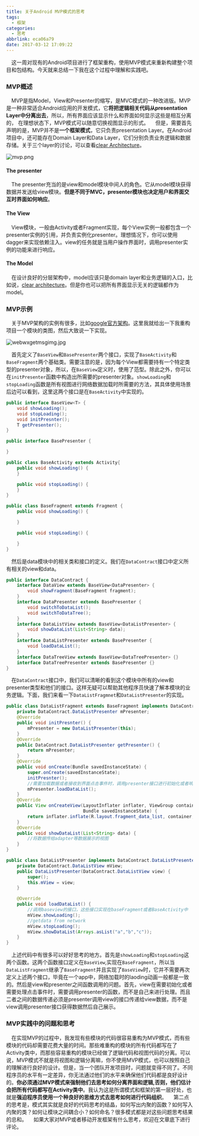 ```yaml
---
title: 关于Android MVP模式的思考
tags:
  - 框架
categories:
  - 思考
abbrlink: eca06a79
date: 2017-03-12 17:09:22
---
```


 这一周对现有的Android项目进行了框架重构，使用MVP模式来重新构建整个项目和包结构。今天就来总结一下我在这个过程中理解和实践吧。

### MVP概述
 MVP是指Model，View和Presenter的缩写，是MVC模式的一种改进版。MVP是一种非常适合Android应用的开发模式，它**将把逻辑相关代码从presentation Layer中分离出去**，所以，所有界面应该显示什么和界面如何显示这些是相互分离的，  在理想状态下，MVP模式可以随意切换视图显示的形式。
 但是，需要首先声明的是，MVP并不是**一个框架模式**，它只负责presentation Layer。在Android项目中，还可能存在Domain Layer和Data Layer，它们分别负责业务逻辑和数据存储。关于三个layer的讨论，可以查看[clear Architecture](https://github.com/android10/Android-CleanArchitecture)。


![mvp.png](http://7xrxif.com1.z0.glb.clouddn.com/2017312-mvp-mvp.png)


#### The presenter
 The presenter充当的是view和model模块中间人的角色。它从model模块获得数据并发送给view模块。**但是不同于MVC，presenter模块也决定用户和界面交互时界面如何响应**。

#### The View
 View模块，一般由Activity或者Fragment实现，每个View实例一般都包含一个presenter实例的引用，并负责实例化presenter。理想情况下，你可以使用dagger来实现依赖注入。view的任务就是当用户操作界面时，调用presenter实例的功能来进行响应。

#### The Model
 在设计良好的分层架构中，model应该只是domain layer和业务逻辑的入口，比如说，[clear architecture](http://blog.8thlight.com/uncle-bob/2012/08/13/the-clean-architecture.html)。但是你也可以把所有界面显示无关的逻辑都作为model。

### MVP示例
 关于MVP架构的实例有很多，比如[google官方架构](https://github.com/googlesamples/android-architecture)。这里我就给出一下我重构项目一个模块的类图，然后大致说一下实现。

![webwxgetmsgimg.jpg](http://7xrxif.com1.z0.glb.clouddn.com/2017312-mvp-webwxgetmsgimg.jpg)

&emsp;首先定义了`BaseView`和`BasePresenter`两个接口，实现了`BaseActivity`和`BaseFragment`两个基础类。需要注意的是，因为每个View都需要持有一个特定类型的presenter对象，所以，在`BaseView`定义时，使用了范型。除此之外，你可以在`initPresenter`函数中构造出所需要的presenter对象。`showLoading`和`stopLoading`函数是所有视图进行网络数据加载时所需要的方法，其具体使用场景后边可以看到，这里这两个接口是在`BaseActivity`中实现的。

``` java
public interface BaseView<T> {
    void showLoading();
    void stopLoading();
    void initPresnter();
    T getPresenter();
}

public interface BasePresenter {

}

public class BaseActivity extends Activity{
    public void showLoading() {
    }

    public void stopLoading() {
    }
}

public class BaseFragment extends Fragment {
    public void showLoading() {

    }

    public void stopLoading() {

    }
}
```
&emsp;然后是data模块中的相关类和接口的定义。我们在`DataContract`接口中定义所有相关的view和data。
``` java
public interface DataContract {
    interface DataView extends BaseView<DataPresenter> {
        void showFragment(BaseFragment fragment);
    }
    interface DataPresenter extends BasePresenter {
        void switchToDataList();
        void switchToDataTree();
    }
    interface DataListView extends BaseView<DataListPresenter> {
        void showDataList(List<String> data);
    }
    interface DataListPresenter extends BasePresenter {
        void loadDataList();
    }
    interface DataTreeView extends BaseView<DataTreePresenter> {}
    interface DataTreePresenter extends BasePresenter {}
}
```
&emsp;在`DataContract`接口中，我们可以清晰的看到这个模块中所有的view和presenter类型和他们的接口。这样无疑可以帮助其他程序员快速了解本模块的业务逻辑。下面，我们来看一下`DataListFragmnet`和`DataListPresenter`的实现。

``` java
public class DataListFragment extends BaseFragment implements DataContract.DataListView {
    private DataContract.DataListPresenter mPresenter;
    @Override
    public void initPresnter() {
        mPresenter = new DataListPresenter(this);
    }
    @Override
    public DataContract.DataListPresenter getPresenter() {
        return mPresenter;
    }
    @Override
    public void onCreate(Bundle savedInstanceState) {
        super.onCreate(savedInstanceState);
        initPresnter();
        //需要加载数据或者接收到界面点击事件时，调用presenter接口进行初始化或者响应。
        mPresenter.loadDataList();
    }
    @Override
    public View onCreateView(LayoutInflater inflater, ViewGroup container,
                             Bundle savedInstanceState) {
        return inflater.inflate(R.layout.fragment_data_list, container, false);
    }
    @Override
    public void showDataList(List<String> data) {
        //将数据传给adapter等数据展示的视图
    }
}

public class DataListPresenter implements DataContract.DataListPresenter {
    private DataContract.DataListView mView;
    public DataListPresenter(DataContract.DataListView view) {
        super();
        this.mView = view;
    }

    @Override
    public void loadDataList() {
        //调用baseview的接口，这些接口实现在baseFragment或者BaseActivity中
        mView.showLoading();
        //getdata from network
        mView.stopLoading();
        mView.showDataList(Arrays.asList("a","b","c"));
    }
}

```
&emsp;上述代码中有很多可以好好思考的地方。首先是`showLoading`和`stopLoading`这两个函数。这两个函数接口定义在`BaseView`,实现在`BaseFragment`，所以当`DataListFragment`继承了`BaseFragment`并且实现了`BaseView`时，它并不需要再次定义上述两个接口，毕竟在一个app中，网络加载时的laoding动画一般都是一致的。然后是view和presenter之间函数调用的问题。首先，view在需要初始化或者需要处理点击事件时，需要调用presenter的函数，而不是自己来进行处理。而且二者之间的数据传递必须是presenter调用view的接口传递给view数据，而不是view调用presenter接口获得数据然后自己展示。

### MVP实践中的问题和思考
&emsp;在实现MVP的过程中，我发现有些模块的代码很容易重构为MVP模式，而有些模块的代码却需要花费大量的时间。那些难重构的模块的所有代码都写在了Activity类中，而那些容易重构的模块已经做了逻辑代码和视图代码的分离。可以说，MVP模式不就是将视图和逻辑分离嘛，你不使用MVP模式，也可以按照自己的理解进行良好的设计。但是，当一个团队开发项目时，问题就变得不同了。不同程序员的水平有一定差异，你无法通过他们的水平来确保他们代码都是良好设计的。**你必须通过MVP模式来强制他们去思考如何分离界面和逻辑,否则，他们估计会把所有代码都写在Activity类中**。我认为这是所谓模式和框架的第一层好处，也就是**强迫程序员使用一个种良好的思维方式去思考如何进行代码组织**。
&emsp;第二点的思考是，模式其实就是良好的代码思考的结晶，如何写出内聚的函数？如何写入内聚的类？如何让模块之间耦合小？如何命名？很多模式都是对这些问题思考结果的总和。
&emsp;如果大家对MVP或者移动开发框架有什么思考，欢迎在文章底下进行评论。
